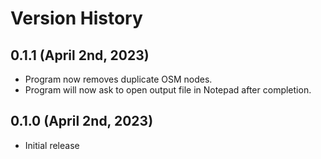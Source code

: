 # Version History

## 0.1.1 (April 2nd, 2023)
- Program now removes duplicate OSM nodes.
- Program will now ask to open output file in Notepad after completion.

## 0.1.0 (April 2nd, 2023)
- Initial release